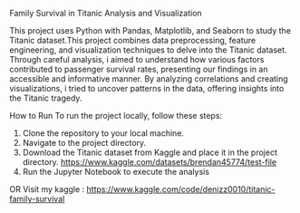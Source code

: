 Family Survival in Titanic Analysis and Visualization


This project uses Python with Pandas, Matplotlib, and Seaborn to study the Titanic dataset.This project combines data preprocessing, feature engineering, and visualization techniques to delve into the Titanic dataset. Through careful analysis, i aimed to understand how various factors contributed to passenger survival rates, presenting our findings in an accessible and informative manner.
By analyzing correlations and creating visualizations, i tried to uncover patterns in the data, offering insights into the Titanic tragedy.

How to Run
To run the project locally, follow these steps:

1.	Clone the repository to your local machine.
2.	Navigate to the project directory.
3.	Download the Titanic dataset from Kaggle and place it in the project directory.
https://www.kaggle.com/datasets/brendan45774/test-file
4.	Run the Jupyter Notebook to execute the analysis

OR 
Visit my kaggle  :
https://www.kaggle.com/code/denizz0010/titanic-family-survival





